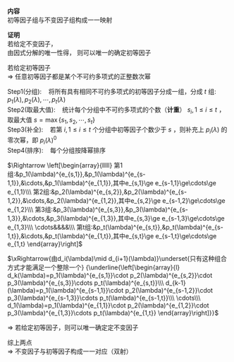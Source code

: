 **内容**  
初等因子组与不变因子组构成一一映射  
  
**证明**  
若给定不变因子，  
由因式分解的唯一性得， 则可以唯一的确定初等因子  
  
若给定初等因子  
 $\Rightarrow$ 任意初等因子都是某个不可约多项式的正整数次幂  
  
Step1(分组): $\enspace$  将所有具有相同不可约多项式的初等因子分成一组，分成 $t$ 组:  $p_1(\lambda), p_2(\lambda), \cdots, p_t(\lambda)$  
Step2(取最大值): $\enspace$  统计每个分组中不可约多项式的个数（**计重**） $s_i, 1\le i\le t$ ，取最大值 $s=\max\{s_1,s_2,\cdots,s_t\}$  
Step3(补全): $\enspace$  若第 $i,1\le i\le t$ 个分组中初等因子个数少于 $s$ ，则补充上 $p_i(\lambda)$ 的零次幂，即 $p_i(\lambda)^0$  
Step4(排序): $\enspace$  每个分组按降幂排序  
  
 $\Rightarrow  
\left[\begin{array}{lllll}  
第1组:&p_1(\lambda)^{e_{s,1}},&p_1(\lambda)^{e_{s-1,1}},&\cdots,&p_1(\lambda)^{e_{1,1}},其中e_{s,1}\ge e_{s-1,1}\ge\cdots\ge e_{1,1}\\\  
第2组:&p_2(\lambda)^{e_{s,2}},&p_2(\lambda)^{e_{s-1,2}},&\cdots,&p_2(\lambda)^{e_{1,2}},其中e_{s,2}\ge e_{s-1,2}\ge\cdots\ge e_{1,2}\\\  
第3组:&p_3(\lambda)^{e_{s,3}},&p_3(\lambda)^{e_{s-1,3}},&\cdots,&p_3(\lambda)^{e_{1,3}},其中e_{s,3}\ge e_{s-1,3}\ge\cdots\ge e_{1,3}\\\  
\cdots&&&&\\\  
第t组:&p_t(\lambda)^{e_{s,t}},&p_t(\lambda)^{e_{s-1,t}},&\cdots,&p_t(\lambda)^{e_{1,t}},其中e_{s,t}\ge e_{s-1,t}\ge\cdots\ge e_{1,t}  
\end{array}\right]$  
  
 $\xRightarrow{由d_i(\lambda)\mid d_{i+1}(\lambda)}\underset{只有这种组合方式才能满足一个整除一个}  
{\underline{\left[\begin{array}{l}  
d_k(\lambda)=p_1(\lambda)^{e_{s,1}}\cdot p_2(\lambda)^{e_{s,2}}\cdot p_3(\lambda)^{e_{s,3}}\cdots p_t(\lambda)^{e_{s,t}}\\\  
d_{k-1}(\lambda)=p_1(\lambda)^{e_{s-1,1}}\cdot p_2(\lambda)^{e_{s-1,2}}\cdot p_3(\lambda)^{e_{s-1,3}}\cdots p_t(\lambda)^{e_{s-1,t}}\\\  
\cdots\\\  
d_1(\lambda)=p_1(\lambda)^{e_{1,1}}\cdot p_2(\lambda)^{e_{1,2}}\cdot p_3(\lambda)^{e_{1,3}}\cdots p_t(\lambda)^{e_{1,t}}  
\end{array}\right]}}$  
  
 $\Rightarrow$ 若给定初等因子，则可以唯一确定定不变因子  
  
综上两点  
 $\Rightarrow$ 不变因子与初等因子构成一一对应（双射）  
